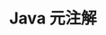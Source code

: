 ---
title: "Java 元注解"
last_modified_at: 2021-01-17T15:05:02-05:00
categories:
  - Blog
tags:
  - annotation
  - meta annotation
# link: https://foresx.github.io/blog
header:
  overlay_image: /assets/images/banner.jpg
  overlay_filter: 0.5

---